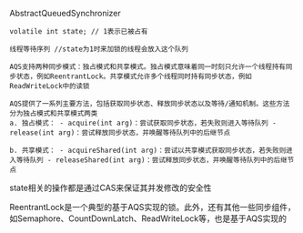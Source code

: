 AbstractQueuedSynchronizer
```
volatile int state; // 1表示已被占有 

线程等待序列 //state为1时来加锁的线程会放入这个队列

AQS支持两种同步模式：独占模式和共享模式。独占模式意味着同一时刻只允许一个线程持有同步状态，例如ReentrantLock。共享模式允许多个线程同时持有同步状态，例如ReadWriteLock中的读锁

AQS提供了一系列主要方法，包括获取同步状态、释放同步状态以及等待/通知机制。这些方法分为独占模式和共享模式两类
a. 独占模式： - acquire(int arg)：尝试获取同步状态，若失败则进入等待队列 - release(int arg)：尝试释放同步状态，并唤醒等待队列中的后继节点

b. 共享模式： - acquireShared(int arg)：尝试以共享模式获取同步状态，若失败则进入等待队列 - releaseShared(int arg)：尝试释放同步状态，并唤醒等待队列中的后继节点

```

state相关的操作都是通过CAS来保证其并发修改的安全性


ReentrantLock是一个典型的基于AQS实现的锁。此外，还有其他一些同步组件，如Semaphore、CountDownLatch、ReadWriteLock等，也是基于AQS实现的